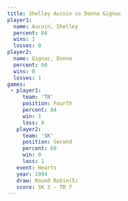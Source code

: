 ```yaml
---
title: Shelley Aucoin vs Donna Gignac
player1:               
  name: Aucoin, Shelley
  percent: 84          
  wins: 1              
  losses: 0            
player2:               
  name: Gignac, Donna  
  percent: 60          
  wins: 0              
  losses: 1            
games:
 - player1:          
     team: 'TR'      
     position: Fourth
     percent: 84     
     win: 1          
     loss: 0         
   player2:          
     team: 'SK'      
     position: Second
     percent: 60     
     win: 0          
     loss: 1         
   event: Hearts       
   year: 1994          
   draw: Round Robin(5)
   score: SK 3 - TR 7  
---
```

